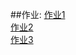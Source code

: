 ##作业:
[作业1](https://github.com/mko444/mko4/tree/master/task02/tsk02_1.c)    
[作业2](https://github.com/mko444/mko4/tree/master/task02/tsk02_2.cpp)  
[作业3](https://github.com/mko444/mko4/tree/master/task02/tsk02_3.cpp)  
